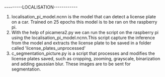---------LOCALISATION------------
1. localisation_pi_model.ncnn is the model that can detect a license plate on a car. Trained on 25 epochs this model is to be ran on the raspberry pi.
2. With the help of picamera2.py we can run the script on the raspberry pi using the localisation_pi_model.ncnn.This script capture the inference from the model and extracts the license plate to be saved in a folder called 'license_plates_unprocessed'
3. c_segmentation_picture.py is a script that processes and modifies the license plates saved, such as cropping, zooming, grayscale, binarization and adding gaussian blur. These images are to be sent for segmentation.
